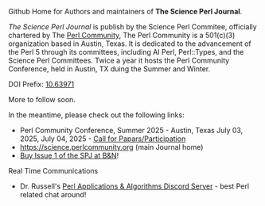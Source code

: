 Github Home for Authors and maintainers of **The Science Perl Journal**.

_The Science Perl Journal_ is publish by the Science Perl Commitee, officially chartered by The [Perl Community](https://PerlCommunity.org/science), The Perl Community is a 501(c)(3) organization based in Austin, Texas. It is dedicated to the advancement of the Perl 5 through its committees, including AI Perl, Perl::Types, and the Science Perl Committees. Twice a year it hosts the Perl Community Conference, held in Austin, TX duing the Summer and Winter.

DOI Prefix: [10.63971](https://doi.org/10.63971)

More to follow soon.

In the meantime, please check out the following links:

- Perl Community Conference, Summer 2025 - Austin, Texas July 03, 2025, July 04, 2025 - [Call for Papars/Participation](https://www.papercall.io/perlcommunity)
- https://science.perlcommunity.org (main Journal home)
- [Buy Issue 1 of the SPJ at B&N](https://www.barnesandnoble.com/w/the-science-perl-journal-issue-1-marc-perry/1146976256?ean=9798218984748)!

Real Time Communications

- Dr. Russell's [Perl Applications & Algorithms Discord Server](https://discord.gg/WKz6bGnn9B) - best Perl related chat around!

